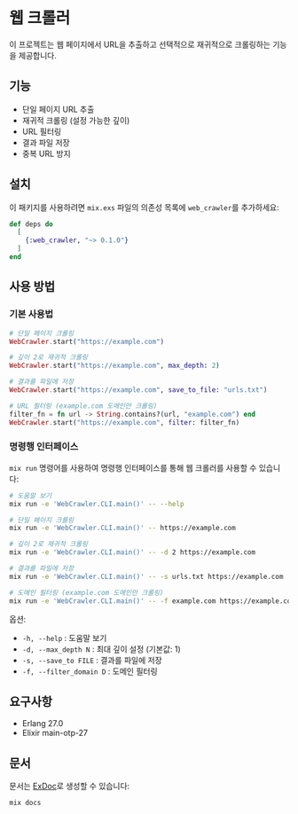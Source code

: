 # 웹 크롤러

이 프로젝트는 웹 페이지에서 URL을 추출하고 선택적으로 재귀적으로 크롤링하는 기능을 제공합니다.

## 기능

- 단일 페이지 URL 추출
- 재귀적 크롤링 (설정 가능한 깊이)
- URL 필터링
- 결과 파일 저장
- 중복 URL 방지

## 설치

이 패키지를 사용하려면 `mix.exs` 파일의 의존성 목록에 `web_crawler`를 추가하세요:

```elixir
def deps do
  [
    {:web_crawler, "~> 0.1.0"}
  ]
end
```

## 사용 방법

### 기본 사용법

```elixir
# 단일 페이지 크롤링
WebCrawler.start("https://example.com")

# 깊이 2로 재귀적 크롤링
WebCrawler.start("https://example.com", max_depth: 2)

# 결과를 파일에 저장
WebCrawler.start("https://example.com", save_to_file: "urls.txt")

# URL 필터링 (example.com 도메인만 크롤링)
filter_fn = fn url -> String.contains?(url, "example.com") end
WebCrawler.start("https://example.com", filter: filter_fn)
```

### 명령행 인터페이스

`mix run` 명령어를 사용하여 명령행 인터페이스를 통해 웹 크롤러를 사용할 수 있습니다:

```bash
# 도움말 보기
mix run -e 'WebCrawler.CLI.main()' -- --help

# 단일 페이지 크롤링
mix run -e 'WebCrawler.CLI.main()' -- https://example.com

# 깊이 2로 재귀적 크롤링
mix run -e 'WebCrawler.CLI.main()' -- -d 2 https://example.com

# 결과를 파일에 저장
mix run -e 'WebCrawler.CLI.main()' -- -s urls.txt https://example.com

# 도메인 필터링 (example.com 도메인만 크롤링)
mix run -e 'WebCrawler.CLI.main()' -- -f example.com https://example.com
```

옵션:
- `-h, --help` : 도움말 보기
- `-d, --max_depth N` : 최대 깊이 설정 (기본값: 1)
- `-s, --save_to FILE` : 결과를 파일에 저장
- `-f, --filter_domain D` : 도메인 필터링

## 요구사항

- Erlang 27.0
- Elixir main-otp-27

## 문서

문서는 [ExDoc](https://github.com/elixir-lang/ex_doc)로 생성할 수 있습니다:

```bash
mix docs
```

